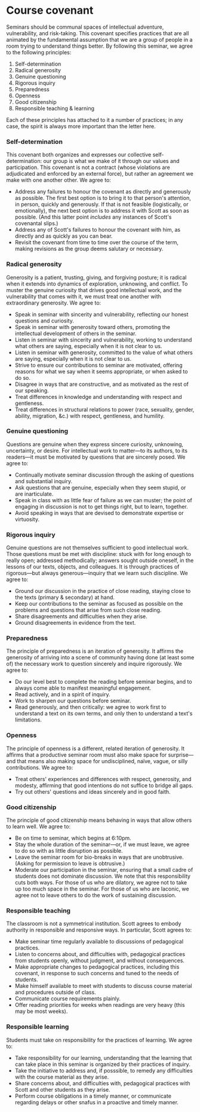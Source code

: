 # Course covenant

Seminars should be communal spaces of intellectual adventure, vulnerability, and risk-taking. This covenant specifies practices that are all animated by the fundamental assumption that we are a group of people in a room trying to understand things better. By following this seminar, we agree to the following principles:

1. Self-determination
2. Radical generosity
3. Genuine questioning
4. Rigorous inquiry
5. Preparedness
6. Openness
7. Good citizenship
8. Responsible teaching & learning

Each of these principles has attached to it a number of practices; in any case, the spirit is always more important than the letter here.

### Self-determination
This covenant both organizes and expresses our collective self-determination: our group is what we make of it through our values and participation. This covenant is not a contract (whose violations are adjudicated and enforced by an external force), but rather an agreement we make with one another other. We agree to:
* Address any failures to honour the covenant as directly and generously as possible. The first best option is to bring it to that person's attention, in person, quickly and generously. If that is not feasible (logistically, or emotionally), the next best option is to address it with Scott as soon as possible. (And this latter point _includes_ any instances of Scott's covenantal slips.)
* Address any of Scott's failures to honour the covenant with him, as directly and as quickly as you can bear.
* Revisit the covenant from time to time over the course of the term, making revisions as the group deems salutary or necessary.

### Radical generosity
Generosity is a patient, trusting, giving, and forgiving posture; it is radical when it extends into dynamics of exploration, unknowing, and conflict. To muster the genuine curiosity that drives good intellectual work, and the vulnerability that comes with it, we must treat one another with extraordinary generosity. We agree to:
* Speak in seminar with sincerity and vulnerability, reflecting our honest questions and curiosity.
* Speak in seminar with generosity toward others, promoting the intellectual development of others in the seminar.
* Listen in seminar with sincerity and vulnerability, working to understand what others are saying, especially when it is not clear to us.
* Listen in seminar with generosity, committed to the value of what others are saying, especially when it is not clear to us.
* Strive to ensure our contributions to seminar are motivated, offering reasons for what we say when it seems appropriate, or when asked to do so.
* Disagree in ways that are constructive, and as motivated as the rest of our speaking.
* Treat differences in knowledge and understanding with respect and gentleness.
* Treat differences in structural relations to power (race, sexuality, gender, ability, migration, &c.) with respect, gentleness, and humility.

### Genuine questioning
Questions are genuine when they express sincere curiosity, unknowing, uncertainty, or desire. For intellectual work to matter—to its authors, to its readers—it must be motivated by questions that are sincerely posed. We agree to:
* Continually motivate seminar discussion through the asking of questions and substantial inquiry.
* Ask questions that are genuine, especially when they seem stupid, or are inarticulate.
* Speak in class with as little fear of failure as we can muster; the point of engaging in discussion is not to get things right, but to learn, together.
* Avoid speaking in ways that are devised to demonstrate expertise or virtuosity.

### Rigorous inquiry
Genuine questions are not themselves sufficient to good intellectual work. Those questions must be met with discipline: stuck with for long enough to really open; addressed methodically; answers sought outside oneself, in the lessons of our texts, objects, and colleagues. It is through practices of rigorous—but always generous—inquiry that we learn such discipline. We agree to:
* Ground our discussion in the practice of close reading, staying close to the texts (primary & secondary) at hand.
* Keep our contributions to the seminar as focused as possible on the problems and questions that arise from such close reading.
* Share disagreements and difficulties when they arise.
* Ground disagreements in evidence from the text.

### Preparedness
The principle of preparedness is an iteration of generosity. It affirms the generosity of arriving into a scene of community having done (at least some of) the necessary work to question sincerely and inquire rigorously. We agree to:
* Do our level best to complete the reading before seminar begins, and to always come able to manifest meaningful engagement.
* Read actively, and in a spirit of inquiry.
* Work to sharpen our questions before seminar.
* Read generously, and then critically: we agree to work first to understand a text on its own terms, and only then to understand a text's limitations.

### Openness
The principle of openness is a different, related iteration of generosity. It affirms that a productive seminar room must also make space for surprise—and that means also making space for undisciplined, naïve, vague, or silly contributions. We agree to:
* Treat others' experiences and differences with respect, generosity, and modesty, affirming that good intentions do not suffice to bridge all gaps.
* Try out others' questions and ideas sincerely and in good faith.

### Good citizenship
The principle of good citizenship means behaving in ways that allow others to learn well. We agree to:
* Be on time to seminar, which begins at 6:10pm.
* Stay the whole duration of the seminar—or, if we must leave, we agree to do so with as little disruption as possible.
* Leave the seminar room for bio-breaks in ways that are unobtrusive. (Asking for permission to leave is obtrusive.)
* Moderate our participation in the seminar, ensuring that a small cadre of students does not dominate discussion. We note that this responsibility cuts both ways. For those of us who are dilatory, we agree not to take up too much space in the seminar. For those of us who are laconic, we agree not to leave others to do the work of sustaining discussion.

### Responsible teaching
The classroom is not a symmetrical institution. Scott agrees to embody authority in responsible and responsive ways. In particular, Scott agrees to:
* Make seminar time regularly available to discussions of pedagogical practices.
* Listen to concerns about, and difficulties with, pedagogical practices from students openly, without judgment, and without consequences.
* Make appropriate changes to pedagogical practices, including this covenant, in response to such concerns and tuned to the needs of students.
* Make himself available to meet with students to discuss course material and procedures outside of class.
* Communicate course requirements plainly.
* Offer reading priorities for weeks when readings are very heavy (this may be most weeks).

### Responsible learning
Students must take on responsibility for the practices of learning. We agree to:
* Take responsibility for our learning, understanding that the learning that can take place in this seminar is organized by their practices of inquiry.
* Take the initiative to address and, if posssible, to remedy any difficulties with the course material as they arise.
* Share concerns about, and difficulties with, pedagogical practices with Scott and other students as they arise.
* Perform course obligations in a timely manner, or communicate regarding delays or other snafus in a proactive and timely manner.
